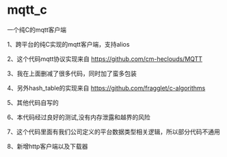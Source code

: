 # mqtt_c
一个纯C的mqtt客户端

1、跨平台的纯C实现的mqtt客户端，支持alios

2、这个代码mqtt协议实现来自 https://github.com/cm-heclouds/MQTT

3、我在上面删减了很多代码，同时加了蛮多包装

4、另外hash_table的实现来自 https://github.com/fragglet/c-algorithms

5、其他代码自写的

6、本代码经过良好的测试,没有内存泄露和越界的风险

7、这个代码里面有我们公司定义的平台数据类型相关逻辑，所以部分代码不通用

8、新增http客户端以及下载器
